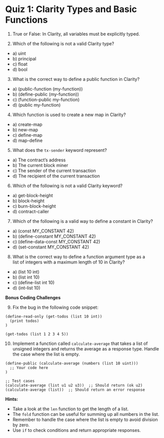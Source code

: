# Quiz 1: Clarity Types and Basic Functions

1.  True or False: In Clarity, all variables must be explicitly typed.

2.  Which of the following is not a valid Clarity type?

- a) uint
- b) principal
- c) float
- d) bool

3.  What is the correct way to define a public function in Clarity?

- a) (public-function (my-function))
- b) (define-public (my-function))
- c) (function-public my-function)
- d) (public my-function)

4.  Which function is used to create a new map in Clarity?

- a) create-map
- b) new-map
- c) define-map
- d) map-define

5.  What does the `tx-sender` keyword represent?

- a) The contract’s address
- b) The current block miner
- c) The sender of the current transaction
- d) The recipient of the current transaction

6.  Which of the following is not a valid Clarity keyword?

- a) get-block-height
- b) block-height
- c) burn-block-height
- d) contract-caller

7.  Which of the following is a valid way to define a constant in Clarity?

- a) (const MY_CONSTANT 42)
- b) (define-constant MY_CONSTANT 42)
- c) (define-data-const MY_CONSTANT 42)
- d) (set-constant MY_CONSTANT 42)

8.  What is the correct way to define a function argument type as a list of integers with a maximum length of 10 in Clarity?

- a) (list 10 int)
- b) (list int 10)
- c) (define-list int 10)
- d) (int-list 10)

**Bonus Coding Challenges**

9. Fix the bug in the following code snippet:

```clarity
(define-read-only (get-todos (list 10 int))
  (print todos)
)

(get-todos (list 1 2 3 4 5))
```

10. Implement a function called `calculate-average` that takes a list of unsigned integers and returns the average as a response type. Handle the case where the list is empty.

```clarity
(define-public (calculate-average (numbers (list 10 uint)))
  ;; Your code here
)

;; Test cases
(calculate-average (list u1 u2 u3))  ;; Should return (ok u2)
(calculate-average (list))  ;; Should return an error response
```

**Hints:**

- Take a look at the `len` function to get the length of a list.
- The `fold` function can be useful for summing up all numbers in the list.
- Remember to handle the case where the list is empty to avoid division by zero.
- Use `if` to check conditions and return appropriate responses.
